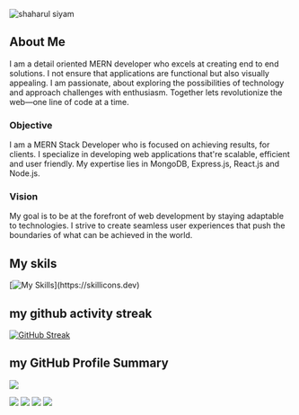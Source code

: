 ![shaharul siyam](https://i.ibb.co/hFMnVPw/Blue-Modern-Photo-Technology-You-Tube-Banner-1.png)

## About Me 
I am a detail oriented MERN developer who excels at creating end to end solutions. I not ensure that applications are functional but also visually appealing. I am passionate, about exploring the possibilities of technology and approach challenges with enthusiasm. Together lets revolutionize the web—one line of code at a time.

### Objective
I am a MERN Stack Developer who is focused on achieving results, for clients. I specialize in developing web applications that're scalable, efficient and user friendly. My expertise lies in MongoDB, Express.js, React.js and Node.js.

### Vision
My goal is to be at the forefront of web development by staying adaptable to technologies. I strive to create seamless user experiences that push the boundaries of what can be achieved in the world.

## My skils
[![My Skills](https://skillicons.dev/icons?i=react,nodejs,express,mongodb,js,tailwind,html,css,)](https://skillicons.dev)

## my github activity streak

[![GitHub Streak](https://github-readme-streak-stats.herokuapp.com?user=mdshaharulsiyam&theme=gruvbox&border_radius=10&date_format=j%20M%5B%20Y%5D)](https://git.io/streak-stats)

## my GitHub Profile Summary 
![](http://github-profile-summary-cards.vercel.app/api/cards/profile-details?username=mdshaharulsiyam&theme=gruvbox)

![](http://github-profile-summary-cards.vercel.app/api/cards/repos-per-language?username=mdshaharulsiyam&theme=gruvbox)
![](http://github-profile-summary-cards.vercel.app/api/cards/most-commit-language?username=mdshaharulsiyam&theme=gruvbox)
![](http://github-profile-summary-cards.vercel.app/api/cards/stats?username=mdshaharulsiyam&theme=gruvbox)
![](http://github-profile-summary-cards.vercel.app/api/cards/productive-time?username=mdshaharulsiyam&theme=gruvbox&utcOffset=8)
